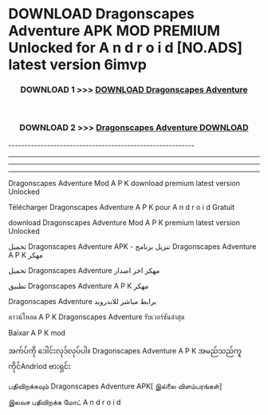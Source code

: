 # DOWNLOAD Dragonscapes Adventure  APK MOD PREMIUM Unlocked for A n d r o i d [NO.ADS] latest version 6imvp 



<div align="center">

<h3>DOWNLOAD 1 >>> <a href="https://getmod2.web.app/?judul=Dragonscapes Adventure ">DOWNLOAD Dragonscapes Adventure </a></h3><br>

<h3>DOWNLOAD 2 >>> <a href="https://getmod2.web.app/?judul=Dragonscapes Adventure ">Dragonscapes Adventure  DOWNLOAD </a></h3>

</div>
----------------------------------------------------------

----------------------------------------------------------

----------------------------------------------------------

----------------------------------------------------------

Dragonscapes Adventure  Mod A P K download premium latest version Unlocked

Télécharger Dragonscapes Adventure  A P K pour A n d r o i d Gratuit

download Dragonscapes Adventure  Mod A P K premium latest version Unlocked

تحميل Dragonscapes Adventure  APK - تنزيل برنامج Dragonscapes Adventure  A P K مهكر

تحميل Dragonscapes Adventure  مهكر اخر اصدار

تطبيق Dragonscapes Adventure  A P K مهكر

Dragonscapes Adventure  برابط مباشر للاندرويد

ดาวน์โหลด A P K Dragonscapes Adventure  รับเวอร์ชันล่าสุด

Baixar A P K mod

အက်ပ်ကို ဒေါင်းလုဒ်လုပ်ပါ။ Dragonscapes Adventure  A P K အမည်သည်ကူကိုင်Andriod ဗားရှင်း

பதிவிறக்கவும் Dragonscapes Adventure  APK[ இல்லை விளம்பரங்கள்] 
 
இலவச பதிவிறக்க மோட் A n d r o i d



